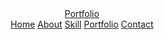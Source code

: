 <!DOCTYPE html>
<html lang="en">

<head>
    <meta charset="UTF-8">
    <meta http-equiv="X-UA-Compatible" content="IE=edge">
    <meta name="viewport" content="width=device-width, initial-scale=1.0">
    <title>Portfolio</title>
    <link rel="stylesheet" href="stylesheet.css">
</head>

<body>

<header class="header">
    <a href="#" class="logo">Portfolio</a>
    <nav class="navbar">
        <a href="#">Home</a>
        <a href="#">About</a>
        <a href="#">Skill</a> <!-- Fixed: missing closing tag -->
        <a href="#">Portfolio</a>
        <a href="#">Contact</a>
    </nav>
